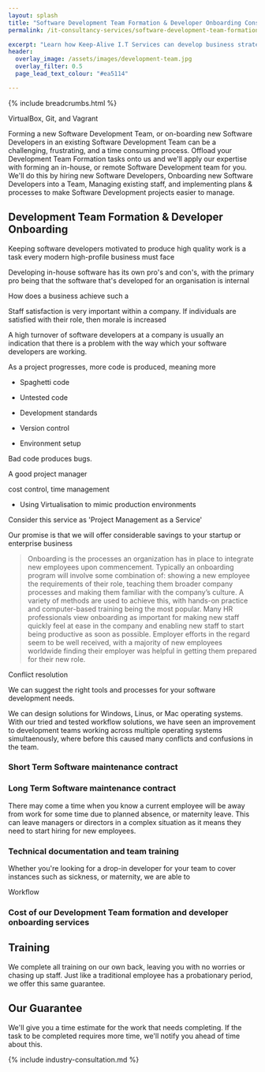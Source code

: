 ```yaml
---
layout: splash
title: "Software Development Team Formation & Developer Onboarding Consultancy Services"
permalink: /it-consultancy-services/software-development-team-formation-and-developer-onboarding-services

excerpt: "Learn how Keep-Alive I.T Services can develop business strategies to make your in-house development teams more successful and able to produce more reliable software."
header:
  overlay_image: /assets/images/development-team.jpg
  overlay_filter: 0.5 
  page_lead_text_colour: "#ea5114"

---
```


{% include breadcrumbs.html %}

VirtualBox, Git, and Vagrant

Forming a new Software Development Team, or on-boarding new Software Developers in an existing Software Development Team can be a challenging, frustrating, and a time consuming process. Offload your Development Team Formation tasks onto us and we'll apply our expertise with forming an in-house, or remote Software Development team for you. We'll do this by hiring new Software Developers, Onboarding new Software Developers into a Team, Managing existing staff, and implementing plans & processes to make Software Development projects easier to manage.


## Development Team Formation & Developer Onboarding
Keeping software developers motivated to produce high quality work is a task every modern high-profile business must face

Developing in-house software has its own pro's and con's, with the primary pro being that the software that's developed for an organisation is internal


How does a business achieve such a 

Staff satisfaction is very important within a company. If individuals are satisfied with their role, then morale is increased

A high turnover of software developers at a company is usually an indication that there is a problem with the way which your software developers are working.

As a project progresses, more code is produced, meaning more 

- Spaghetti code
- Untested code

- Development standards
- Version control

- Environment setup


Bad code produces bugs.

A good project manager 


cost control, time management


- Using Virtualisation to mimic production environments


Consider this service as 'Project Management as a Service'

Our promise is that we will offer considerable savings to your startup or enterprise business 


> Onboarding is the processes an organization has in place to integrate new employees upon commencement. Typically an onboarding program will involve some combination of: showing a new employee the requirements of their role, teaching them broader company processes and making them familiar with the company’s culture. A variety of methods are used to achieve this, with hands-on practice and computer-based training being the most popular. Many HR professionals view onboarding as important for making new staff quickly feel at ease in the company and enabling new staff to start being productive as soon as possible. Employer efforts in the regard seem to be well received, with a majority of new employees worldwide finding their employer was helpful in getting them prepared for their new role.

Conflict resolution

We can suggest the right tools and processes for your software development needs.

We can design solutions for Windows, Linus, or Mac operating systems. With our tried and tested workflow solutions, we have seen an improvement to development teams working across multiple operating systems simultaenously, where before this caused many conflicts and confusions in the team.


### Short Term Software maintenance contract

### Long Term Software maintenance contract
There may come a time when you know a current employee will be away from work for some time due to planned absence, or maternity leave. This can leave managers or directors in a complex situation as it means they need to start hiring for new employees.

### Technical documentation and team training
Whether you're looking for a drop-in developer for your team to cover instances such as sickness, or maternity, we are able to 

Workflow

### Cost of our Development Team formation and developer onboarding services



## Training 
We complete all training on our own back, leaving you with no worries or chasing up staff. Just like a traditional employee has a probationary period, we offer this same guarantee. 

## Our Guarantee
We'll give you a time estimate for the work that needs completing. If the task to be completed requires more time, we'll notify you ahead of time about this.


{% include industry-consultation.md %}